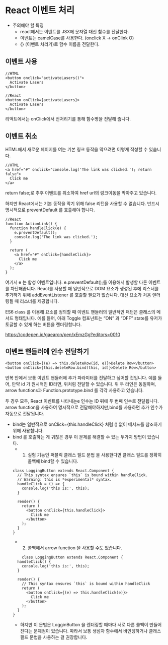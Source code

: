 # React 이벤트 처리

- 주의해야 할 특징
	- react에서는 이벤트를 JSX에 문자열 대신 함수를 전달한다.
	- 이벤트는 camelCase를 사용한다. (onclick X -> onClink O)
	- {} (이벤트 처리기)로 함수 이름을 전달한다.

## 이벤트 사용
~~~
//HTML
<button onclick="activateLasers()">
  Activate Lasers
</button>
 
//React
<button onClick={activateLasers}>
  Activate Lasers
</button>
~~~

리액트에서는 onClick에서 전처리기를 통해 함수명을 전달해 줍니다.


## 이벤트 취소

HTML에서 새로운 페이지를 여는 기본 링크 동작을 막으려면 이렇게 작성할 수 있습니다.
~~~
//HTML
<a href="#" onclick="console.log('The link was clicked.'); return false">
  Click me
</a>
~~~
return false;로 추후 이벤트를 취소하여 href url의 링크이동을 막아주고 있습니다.

하지만 React에서는 기본 동작을 막기 위해 false 리턴을 사용할 수 없습니다.
반드시 명시적으로 preventDefault 를 호출해야 합니다. 

~~~
//React
function ActionLink() {
  function handleClick(e) {
    e.preventDefault();
    console.log('The link was clicked.');
  }
 
  return (
    <a href="#" onClick={handleClick}>
      Click me
    </a>
  );
}
~~~

여기서 e 는 합성 이벤트입니다. e.preventDefault();를 이용해서 발생할 다른 이벤트를 차단해줍니다.
React를 사용할 때 일반적으로 DOM 요소가 생성된 후에 리스너를 추가하기 위해 addEventListener 를 호출할 필요가 없습니다. 대신 요소가 처음 렌더링될 때 리스너를 제공합니다.

ES6 class 를 이용해 요소를 정의할 때 이벤트 핸들러의 일반적인 패턴은 클래스의 메서드 형태입니다. 예를 들어, 아래 Toggle 컴포넌트는 “ON” 과 “OFF” state를 유저가 토글할 수 있게 하는 버튼을 렌더링합니다.

https://codepen.io/gaearon/pen/xEmzGg?editors=0010



## 이벤트 핸들러에 인수 전달하기
~~~
<button onClick={(e) => this.deleteRow(id, e)}>Delete Row</button>
<button onClick={this.deleteRow.bind(this, id)}>Delete Row</button>
~~~

반복 안에서 보통 이벤트 핸들러에 추가 파라미터를 전달하고 싶어할 것입니다. 예를 들어, 만약 id 가 원시적인 ID라면, 위처럼 전달할 수 있습니다.
위 두 라인은 동일하며, arrow functions과 Function.prototype.bind 를 각각 사용하고 있습니다.

두 경우 모두, React 이벤트를 나타내는e 인수는 ID 뒤에 두 번째 인수로 전달됩니다. arrow function을 사용하여 명시적으로 전달해야하지만,bind를 사용하면 추가 인수가 자동으로 전달됩니다.

- bind는 일반적으로 onClick={this.handleClick} 처럼 () 없이 메서드를 참조하기 위해 사용합니다.
- bind 를 호출하는 게 귀찮은 경우 이 문제를 해결할 수 있는 두가지 방법이 있습니다. 
	- 1. 실험 기능인 퍼블릭 클래스 필드 문법 을 사용한다면 클래스 필드를 정확히 콜백에 bind할 수 있습니다.
	~~~
	class LoggingButton extends React.Component {
	  // This syntax ensures `this` is bound within handleClick.
	  // Warning: this is *experimental* syntax.
	  handleClick = () => {
	    console.log('this is:', this);
	  }

	  render() {
	    return (
	      <button onClick={this.handleClick}>
	        Click me
	      </button>
	    );
	  }	
	}
	~~~
	- 2. 콜백에서 arrow function 을 사용할 수도 있습니다.
	~~~
		class LoggingButton extends React.Component {
	  handleClick() {
	    console.log('this is:', this);
	  }

	  render() {
	    // This syntax ensures `this` is bound within handleClick
	    return (
	      <button onClick={(e) => this.handleClick(e)}>
	        Click me
	      </button>
	    );
	  }
	}
	~~~
	- 하지만 이 문법은 LogginButton 을 렌더링할 때마다 서로 다른 콜백이 만들어진다는 문제점이 있습니다. 따라서 보통 생섬자 함수에서 바인딩하거나 클래스 필드 문법을 사용하는 걸 권장합니다.


